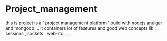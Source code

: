 # Project_management

this is project is a ' project management platform ' build with nodejs anulgar and mongodb ... it containers lot of features and good web concepts lik : sessions , sockets , web-rtc ,
...

